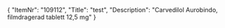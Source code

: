 {
  "ItemNr": "109112",
  "Title": "test",
  "Description": "Carvedilol Aurobindo, filmdragerad tablett 12,5 mg"
}